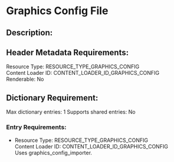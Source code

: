 Graphics Config File
====================
## Description:

## Header Metadata Requirements:
Resource Type: RESOURCE_TYPE_GRAPHICS_CONFIG  
Content Loader ID: CONTENT_LOADER_ID_GRAPHICS_CONFIG  
Renderable: No  

## Dictionary Requirement:
Max dictionary entries: 1
Supports shared entries: No

### Entry Requirements:
* Resource Type: RESOURCE_TYPE_GRAPHICS_CONFIG  
  Content Loader ID: CONTENT_LOADER_ID_GRAPHICS_CONFIG  
  Uses graphics_config_importer.  